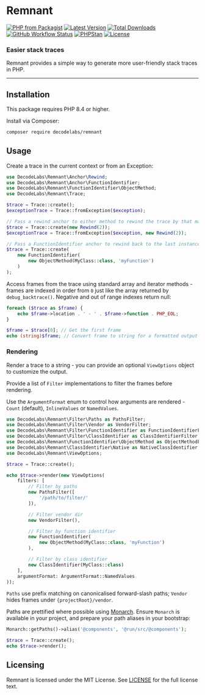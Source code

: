 # Remnant

[![PHP from Packagist](https://img.shields.io/packagist/php-v/decodelabs/remnant?style=flat)](https://packagist.org/packages/decodelabs/remnant)
[![Latest Version](https://img.shields.io/packagist/v/decodelabs/remnant.svg?style=flat)](https://packagist.org/packages/decodelabs/remnant)
[![Total Downloads](https://img.shields.io/packagist/dt/decodelabs/remnant.svg?style=flat)](https://packagist.org/packages/decodelabs/remnant)
[![GitHub Workflow Status](https://img.shields.io/github/actions/workflow/status/decodelabs/remnant/integrate.yml?branch=develop)](https://github.com/decodelabs/remnant/actions/workflows/integrate.yml)
[![PHPStan](https://img.shields.io/badge/PHPStan-enabled-44CC11.svg?longCache=true&style=flat)](https://github.com/phpstan/phpstan)
[![License](https://img.shields.io/packagist/l/decodelabs/remnant?style=flat)](https://packagist.org/packages/decodelabs/remnant)

### Easier stack traces

Remnant provides a simple way to generate more user-friendly stack traces in PHP.

---

## Installation

This package requires PHP 8.4 or higher.

Install via Composer:

```bash
composer require decodelabs/remnant
```

## Usage

Create a trace in the current context or from an Exception:

```php
use DecodeLabs\Remnant\Anchor\Rewind;
use DecodeLabs\Remnant\Anchor\FunctionIdentifier;
use DecodeLabs\Remnant\FunctionIdentifier\ObjectMethod;
use DecodeLabs\Remnant\Trace;

$trace = Trace::create();
$exceptionTrace = Trace::fromException($exception);

// Pass a rewind anchor to either method to rewind the trace by that many frames
$trace = Trace::create(new Rewind(2));
$exceptionTrace = Trace::fromException($exception, new Rewind(2));

// Pass a FunctionIdentifier anchor to rewind back to the last instance of the function
$trace = Trace::create(
    new FunctionIdentifier(
        new ObjectMethod(MyClass::class, 'myFunction')
    )
);
```

Access frames from the trace using standard array and iterator methods - frames are indexed in order from `0` just like the array returned by `debug_backtrace()`. Negative and out of range indexes return null:

```php
foreach ($trace as $frame) {
    echo $frame->location . ' - ' . $frame->function . PHP_EOL;
}

$frame = $trace[0]; // Get the first frame
echo (string)$frame; // Convert frame to string for a formatted output
```

### Rendering

Render a trace to a string - you can provide an optional `ViewOptions` object to customize the output.

Provide a list of `Filter` implementations to filter the frames before rendering.

Use the `ArgumentFormat` enum to control how arguments are rendered - `Count` (default), `InlineValues` or `NamedValues`.

```php
use DecodeLabs\Remnant\Filter\Paths as PathsFilter;
use DecodeLabs\Remnant\Filter\Vendor as VendorFilter;
use DecodeLabs\Remnant\Filter\FunctionIdentifier as FunctionIdentifierFilter;
use DecodeLabs\Remnant\Filter\ClassIdentifier as ClassIdentifierFilter;
use DecodeLabs\Remnant\FunctionIdentifier\ObjectMethod as ObjectMethodFunctionIdentifier;
use DecodeLabs\Remnant\ClassIdentifier\Native as NativeClassIdentifier;
use DecodeLabs\Remnant\ViewOptions;

$trace = Trace::create();

echo $trace->render(new ViewOptions(
    filters: [
        // Filter by paths
        new PathsFilter([
            '/path/to/filter/'
        ]),

        // Filter vendor dir
        new VendorFilter(),

        // Filter by function identifier
        new FunctionIdentifier(
            new ObjectMethod(MyClass::class, 'myFunction')
        ),

        // Filter by class identifier
        new ClassIdentifier(MyClass::class)
    ],
    argumentFormat: ArgumentFormat::NamedValues
));
```
`Paths` use prefix matching on canonicalised forward-slash paths; `Vendor` hides frames under `{projectRoot}/vendor`.

Paths are prettified where possible using [Monarch](https://github.com/decodelabs/monarch). Ensure `Monarch` is available in your project, and prepare your path aliases in your bootstrap:

```php
Monarch::getPaths()->alias('@components', '@run/src/@components');
```

```php
$trace = Trace::create();
echo $trace->render();
```

## Licensing

Remnant is licensed under the MIT License. See [LICENSE](./LICENSE) for the full license text.
